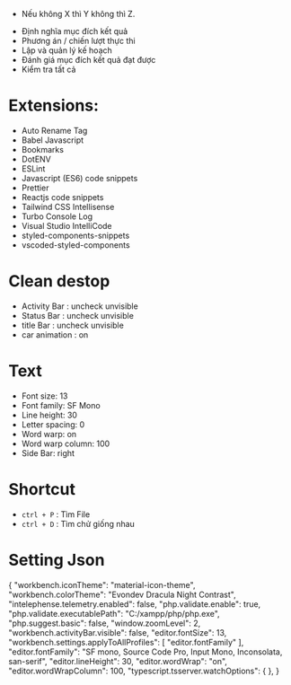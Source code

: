 - Nếu không X thì Y không thì Z.

* Định nghĩa mục đích kết quả
* Phương án / chiến lượt thực thi
* Lập và quản lý kế hoạch
* Đánh giá mục đích kết quả đạt được
* Kiểm tra tất cả

# Extensions:

- Auto Rename Tag
- Babel Javascript
- Bookmarks
- DotENV
- ESLint
- Javascript (ES6) code snippets
- Prettier
- Reactjs code snippets
- Tailwind CSS Intellisense
- Turbo Console Log
- Visual Studio IntelliCode
- styled-components-snippets
- vscoded-styled-components

# Clean destop

- Activity Bar : uncheck unvisible
- Status Bar : uncheck unvisible
- title Bar : uncheck unvisible
- car animation : on

# Text

- Font size: 13
- Font family: SF Mono
- Line height: 30
- Letter spacing: 0
- Word warp: on
- Word warp column: 100
- Side Bar: right

# Shortcut

- `ctrl + P` : Tìm File
- `ctrl + D` : Tìm chử giống nhau

# Setting Json

{
"workbench.iconTheme": "material-icon-theme",
"workbench.colorTheme": "Evondev Dracula Night Contrast",
"intelephense.telemetry.enabled": false,
"php.validate.enable": true,
"php.validate.executablePath": "C:/xampp/php/php.exe",
"php.suggest.basic": false,
"window.zoomLevel": 2,
"workbench.activityBar.visible": false,
"editor.fontSize": 13,
"workbench.settings.applyToAllProfiles": [
"editor.fontFamily"
],
"editor.fontFamily": "SF mono, Source Code Pro, Input Mono, Inconsolata, san-serif",
"editor.lineHeight": 30,
"editor.wordWrap": "on",
"editor.wordWrapColumn": 100,
"typescript.tsserver.watchOptions": {
},
}
